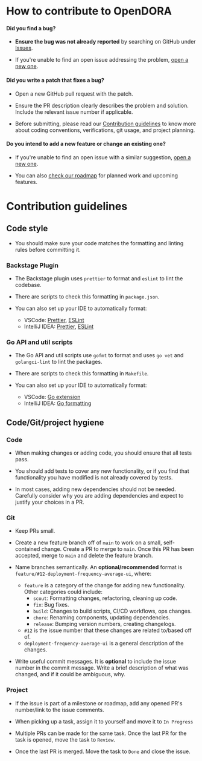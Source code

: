# How to contribute to OpenDORA

#### **Did you find a bug?**

- **Ensure the bug was not already reported** by searching on GitHub under [Issues](https://github.com/DevoteamNL/opendora/issues).

- If you're unable to find an open issue addressing the problem, [open a new one](https://github.com/DevoteamNL/opendora/issues/new).

#### **Did you write a patch that fixes a bug?**

- Open a new GitHub pull request with the patch.

- Ensure the PR description clearly describes the problem and solution. Include the relevant issue number if applicable.

- Before submitting, please read our [Contribution guidelines](#contribution-guidelines) to know more about coding conventions, verifications, git usage, and project planning.

#### **Do you intend to add a new feature or change an existing one?**

- If you're unable to find an open issue with a similar suggestion, [open a new one](https://github.com/DevoteamNL/opendora/issues/new).

- You can also [check our roadmap](https://github.com/orgs/DevoteamNL/projects/39) for planned work and upcoming features.

# Contribution guidelines

## Code style

- You should make sure your code matches the formatting and linting rules before committing it.

### Backstage Plugin

- The Backstage plugin uses `prettier` to format and `eslint` to lint the codebase.

- There are scripts to check this formatting in `package.json`.

- You can also set up your IDE to automatically format:
  - VSCode: [Prettier](https://marketplace.visualstudio.com/items?itemName=esbenp.prettier-vscode), [ESLint](https://marketplace.visualstudio.com/items?itemName=dbaeumer.vscode-eslint)
  - IntelliJ IDEA: [Prettier](https://www.jetbrains.com/help/idea/prettier.html), [ESLint](https://www.jetbrains.com/help/idea/eslint.html)

### Go API and util scripts

- The Go API and util scripts use `gofmt` to format and uses `go vet` and `golangci-lint` to lint the packages.

- There are scripts to check this formatting in `Makefile`.

- You can also set up your IDE to automatically format:
  - VSCode: [Go extension](https://marketplace.visualstudio.com/items?itemName=golang.go)
  - IntelliJ IDEA: [Go formatting](https://www.jetbrains.com/help/idea/integration-with-go-tools.html#gofmt)

## Code/Git/project hygiene

### Code

- When making changes or adding code, you should ensure that all tests pass.

- You should add tests to cover any new functionality, or if you find that functionality you have modified is not already covered by tests.

- In most cases, adding new dependencies should not be needed. Carefully consider why you are adding dependencies and expect to justify your choices in a PR.

### Git

- Keep PRs small.

- Create a new feature branch off of `main` to work on a small, self-contained change. Create a PR to merge to `main`. Once this PR has been accepted, merge to `main` and delete the feature branch.

- Name branches semantically. An **optional/recommended** format is `feature/#12-deployment-frequency-average-ui`, where:

  - `feature` is a category of the change for adding new functionality. Other categories could include:
    - `scout`: Formatting changes, refactoring, cleaning up code.
    - `fix`: Bug fixes.
    - `build`: Changes to build scripts, CI/CD workflows, ops changes.
    - `chore`: Renaming components, updating dependencies.
    - `release`: Bumping version numbers, creating changelogs.
  - `#12` is the issue number that these changes are related to/based off of.
  - `deployment-frequency-average-ui` is a general description of the changes.

- Write useful commit messages. It is **optional** to include the issue number in the commit message. Write a brief description of what was changed, and if it could be ambiguous, why.

### Project

- If the issue is part of a milestone or roadmap, add any opened PR's number/link to the issue comments.

- When picking up a task, assign it to yourself and move it to `In Progress`

- Multiple PRs can be made for the same task. Once the last PR for the task is opened, move the task to `Review`.

- Once the last PR is merged. Move the task to `Done` and close the issue.
